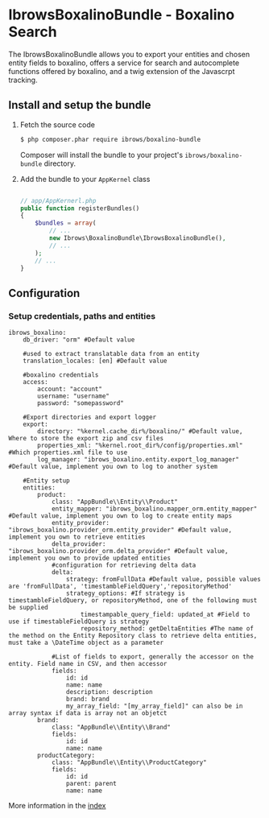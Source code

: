IbrowsBoxalinoBundle - Boxalino Search
======================================

The IbrowsBoxalinoBundle allows you to export your entities and chosen entity fields to boxalino, offers a service for 
search and autocomplete functions offered by boxalino, and a twig extension of the Javascrpt tracking.


Install and setup the bundle
--------------------------

1.  Fetch the source code


    ``` bash
    $ php composer.phar require ibrows/boxalino-bundle 
    ```
	
	Composer will install the bundle to your project's `ibrows/boxalino-bundle` directory.


2.  Add the bundle to your `AppKernel` class

    ``` php

    // app/AppKernerl.php
    public function registerBundles()
    {
        $bundles = array(
            // ...
            new Ibrows\BoxalinoBundle\IbrowsBoxalinoBundle(),
            // ...
        );
        // ...
    }
    
    ```

Configuration
---------------------

### Setup credentials, paths and entities
    ibrows_boxalino:
        db_driver: "orm" #Default value
        
        #used to extract translatable data from an entity
        translation_locales: [en] #Default value
        
        #boxalino credentials
        access:
            account: "account"
            username: "username"
            password: "somepassword"
        
        #Export directories and export logger            
        export:
            directory: "%kernel.cache_dir%/boxalino/" #Default value, Where to store the export zip and csv files
            properties_xml: "%kernel.root_dir%/config/properties.xml" #Which properties.xml file to use
            log_manager: "ibrows_boxalino.entity.export_log_manager" #Default value, implement you own to log to another system
        
        #Entity setup
        entities:
            product:
                class: "AppBundle\\Entity\\Product" 
                entity_mapper: "ibrows_boxalino.mapper_orm.entity_mapper" #Default value, implement you own to log to create entity maps
                entity_provider: "ibrows_boxalino.provider_orm.entity_provider" #Default value, implement you own to retrieve entities
                delta_provider: "ibrows_boxalino.provider_orm.delta_provider" #Default value, implement you own to provide updated entities
                #configuration for retrieving delta data
                delta:
                    strategy: fromFullData #Default value, possible values are 'fromFullData', 'timestambleFieldQuery','repositoryMethod'
                    strategy_options: #If strategy is timestambleFieldQuery, or repositoryMethod, one of the following must be supplied
                        timestampable_query_field: updated_at #Field to use if timestableFieldQuery is strategy
                        repository_method: getDeltaEntities #The name of the method on the Entity Repository class to retrieve delta entities, must take a \DateTime object as a parameter
                
                #List of fields to export, generally the accessor on the entity. Field name in CSV, and then accessor
                fields: 
                    id: id
                    name: name
                    description: description
                    brand: brand
                    my_array_field: "[my_array_field]" can also be in array syntax if data is array not an objetct
            brand:
                class: "AppBundle\\Entity\\Brand"
                fields:
                    id: id
                    name: name
            productCategory:
                class: "AppBundle\\Entity\\ProductCategory"
                fields:
                    id: id
                    parent: parent
                    name: name

More information in the [index][1]

[1]: https://ibrows.codebasehq.com/projects/ibrowsch/repositories/ibrowsboxalinobundle/blob/master/Resources/doc/index.md
    